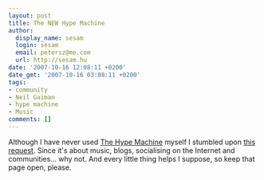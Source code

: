 ```yaml
---
layout: post
title: The NEW Hype Machine
author:
  display_name: sesam
  login: sesam
  email: petersz@me.com
  url: http://sesam.hu
date: '2007-10-16 12:08:11 +0200'
date_gmt: '2007-10-16 03:08:11 +0200'
tags:
- community
- Neil Gaiman
- hype machine
- Music
comments: []
---
```


Although I have never used [The Hype Machine](http://hypem.com/new) myself I stumbled upon [this request](http://www.neilgaiman.com/journal/2007/10/why-write.html). Since it's about music, blogs, socialising on the Internet and communities... why not. And every little thing helps I suppose, so keep that page open, please.
